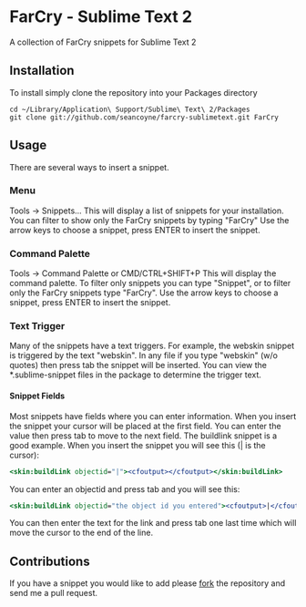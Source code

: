 # FarCry - Sublime Text 2
A collection of FarCry snippets for Sublime Text 2

## Installation
To install simply clone the repository into your Packages directory

```
cd ~/Library/Application\ Support/Sublime\ Text\ 2/Packages
git clone git://github.com/seancoyne/farcry-sublimetext.git FarCry
```

## Usage
There are several ways to insert a snippet.

### Menu
Tools -> Snippets...
This will display a list of snippets for your installation.  You can filter to show only the FarCry snippets by typing "FarCry"
Use the arrow keys to choose a snippet, press ENTER to insert the snippet.

### Command Palette
Tools -> Command Palette or CMD/CTRL+SHIFT+P
This will display the command palette.  To filter only snippets you can type "Snippet", or to filter only the FarCry snippets type "FarCry".
Use the arrow keys to choose a snippet, press ENTER to insert the snippet.

### Text Trigger
Many of the snippets have a text triggers.  For example, the webskin snippet is triggered by the text "webskin".  In any file if you type "webskin" (w/o quotes) then press tab the snippet will be inserted.  You can view the *.sublime-snippet files in the package to determine the trigger text.

#### Snippet Fields
Most snippets have fields where you can enter information.  When you insert the snippet your cursor will be placed at the first field.  You can enter the value then press tab to move to the next field.
The buildlink snippet is a good example.  When you insert the snippet you will see this (| is the cursor):

````cfml
<skin:buildLink objectid="|"><cfoutput></cfoutput></skin:buildLink>
`````

You can enter an objectid and press tab and you will see this:

````cfml
<skin:buildLink objectid="the object id you entered"><cfoutput>|</cfoutput></skin:buildLink>
`````

You can then enter the text for the link and press tab one last time which will move the cursor to the end of the line.

## Contributions
If you have a snippet you would like to add please [fork](https://github.com/seancoyne/farcry-sublimetext/fork) the repository and send me a pull request.